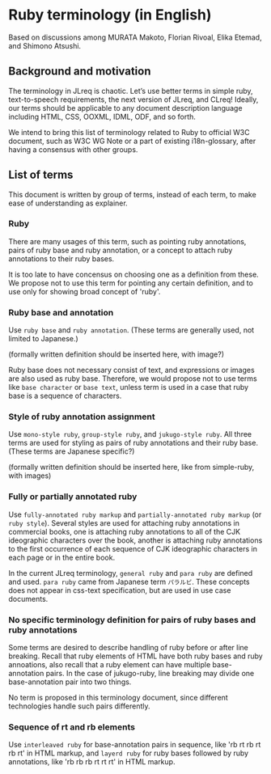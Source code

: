 # Ruby terminology (in English)

Based on discussions among MURATA Makoto, Florian Rivoal, Elika Etemad, and Shimono Atsushi.

## Background and motivation

The terminology in JLreq is chaotic.
Let’s use better terms in simple ruby, text-to-speech requirements, the next version of JLreq, and CLreq!
Ideally, our terms should be applicable to any document description language including HTML, CSS, OOXML, IDML, ODF, and so forth.

We intend to bring this list of terminology related to Ruby to official W3C document, such as W3C WG Note or a part of existing 
i18n-glossary, after having a consensus with other groups.

## List of terms

This document is written by group of terms, instead of each term, to make ease of understanding as explainer.

### Ruby

There are many usages of this term, such as pointing ruby annotations, pairs of ruby base and ruby annotation, or 
a concept to attach ruby annotations to their ruby bases. 

It is too late to have concensus on choosing one as a definition from these.
We propose not to use this term for pointing any certain definition, and to use only for showing broad concept of 'ruby'.

### Ruby base and annotation

Use `ruby base` and `ruby annotation`.
(These terms are generally used, not limited to Japanese.)

(formally written definition should be inserted here, with image?)

Ruby base does not necessary consist of text, and expressions or images are also used as ruby base. 
Therefore, we would propose not to use terms like `base character` or `base text`, unless term is used in a case 
that ruby base is a sequence of characters. 

### Style of ruby annotation assignment

Use `mono-style ruby`, `group-style ruby`, and `jukugo-style ruby`.
All three terms are used for styling as pairs of ruby annotations and their ruby base. 
(These terms are Japanese specific?)

(formally written definition should be inserted here, like from simple-ruby, with images)

### Fully or partially annotated ruby

Use `fully-annotated ruby markup` and `partially-annotated ruby markup` (or `ruby style`).
Several styles are used for attaching ruby annotations in commercial books, 
one is attaching ruby annotations to all of the CJK ideographic characters over the book, 
another is attaching ruby annotations to the first occurrence of each sequence of CJK ideographic characters 
in each page or in the entire book. 

In the current JLreq terminology, `general ruby` and `para ruby` are defined and used. 
`para ruby` came from Japanese term `パラルビ`. 
These concepts does not appear in css-text specification, but are used in use case documents.

### No specific terminology definition for pairs of ruby bases and ruby annotations

Some terms are desired to describe handling of ruby before or after line breaking. 
Recall that ruby elements of HTML have both ruby bases and ruby annoations, 
also recall that a ruby element can have multiple base-annotation pairs.
In the case of jukugo-ruby, line breaking may divide one base-annotation pair into two things.

No term is proposed in this terminology document, since different technologies handle such pairs differently.

### Sequence of rt and rb elements

Use `interleaved ruby` for base-annotation pairs in sequence, like 'rb rt rb rt rb rt' in HTML markup, 
and `layerd ruby` for ruby bases followed by ruby annotations, like 'rb rb rb rt rt rt' in HTML markup. 




